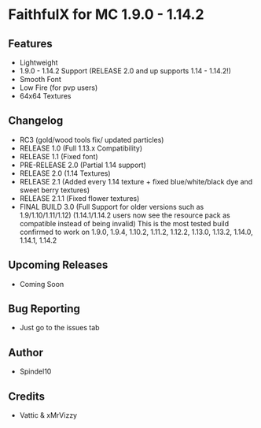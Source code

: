 # FaithfulX for MC 1.9.0 - 1.14.2

## Features
+ Lightweight
+ 1.9.0 - 1.14.2 Support (RELEASE 2.0 and up supports 1.14 - 1.14.2!)
+ Smooth Font
+ Low Fire (for pvp users)
+ 64x64 Textures

## Changelog
+ RC3 (gold/wood tools fix/ updated particles)
+ RELEASE 1.0 (Full 1.13.x Compatibility)
+ RELEASE 1.1 (Fixed font)
+ PRE-RELEASE 2.0 (Partial 1.14 support)
+ RELEASE 2.0 (1.14 Textures)
+ RELEASE 2.1 (Added every 1.14 texture + fixed blue/white/black dye and sweet berry textures)
+ RELEASE 2.1.1 (Fixed flower textures)
+ FINAL BUILD 3.0 (Full Support for older versions such as 1.9/1.10/1.11/1.12) (1.14.1/1.14.2 users now see the resource pack as compatible instead of being invalid) This is the most tested build confirmed to work on 1.9.0, 1.9.4, 1.10.2, 1.11.2, 1.12.2, 1.13.0, 1.13.2, 1.14.0, 1.14.1, 1.14.2

## Upcoming Releases
+ Coming Soon

## Bug Reporting
+ Just go to the issues tab

## Author
+ Spindel10

## Credits
+ Vattic & xMrVizzy


